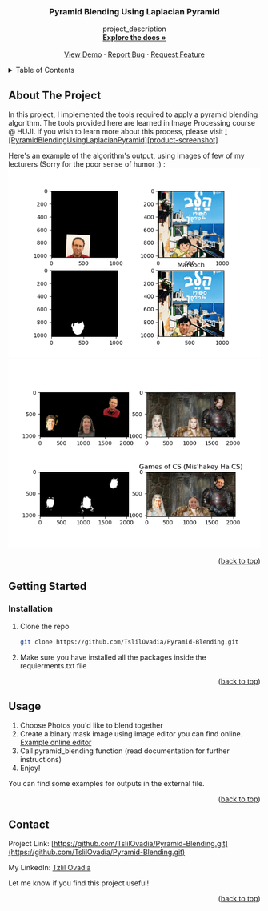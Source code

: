 <!-- PROJECT LOGO -->
<br />
<div align="center">
  <a href="https://github.com/TslilOvadia/Pyramid-Blending">
  </a>

<h3 align="center">Pyramid Blending Using Laplacian Pyramid</h3>

  <p align="center">
    project_description
    <br />
    <a href="https://github.com/TslilOvadia/Pyramid-Blending"><strong>Explore the docs »</strong></a>
    <br />
    <br />
    <a href="https://github.com/TslilOvadia/Pyramid-Blending">View Demo</a>
    ·
    <a href="https://github.com/TslilOvadia/Pyramid-Blending/issues">Report Bug</a>
    ·
    <a href="https://github.com/TslilOvadia/Pyramid-Blending/issues">Request Feature</a>
  </p>
</div>



<!-- TABLE OF CONTENTS -->
<details>
  <summary>Table of Contents</summary>
  <ol>
    <li>
      <a href="#about-the-project">About The Project</a>
      <ul>
      </ul>
    </li>
    <li>
      <a href="#getting-started">Getting Started</a>
      <ul>
        <li><a href="#prerequisites">Prerequisites</a></li>
        <li><a href="#installation">Installation</a></li>
      </ul>
    </li>
    <li><a href="#usage">Usage</a></li>
    <li><a href="#contact">Contact</a></li>
  </ol>
</details>



<!-- ABOUT THE PROJECT -->
## About The Project
In this project, I implemented the tools required to apply a pyramid blending algorithm.
The tools provided here are learned in Image Processing course @ HUJI.
if you wish to learn more about this process, please visit [![PyramidBlendingUsingLaplacianPyramid][product-screenshot]](https://becominghuman.ai/image-blending-using-laplacian-pyramids-2f8e9982077f)

Here's an example of the algorithm's output, using images of few of my lecturers (Sorry for the poor sense of humor :) :
![Alt text](exampleA.png?raw=true "Title")
![Alt text](ExampleB.png?raw=true "Title")

<p align="right">(<a href="#top">back to top</a>)</p>

## Getting Started

<!-- GETTING STARTED -->


### Installation

1. Clone the repo
   ```sh
   git clone https://github.com/TslilOvadia/Pyramid-Blending.git
   ```
2. Make sure you have installed all the packages inside the requierments.txt file
<p align="right">(<a href="#top">back to top</a>)</p>



<!-- USAGE EXAMPLES -->
## Usage
1. Choose Photos you'd like to blend together
2. Create a binary mask image using image editor you can find online.  
[Example online editor](https://pixlr.com/x/)
3. Call pyramid_blending function (read documentation for further instructions) 
4. Enjoy!

You can find some examples for outputs in the external file.

<p align="right">(<a href="#top">back to top</a>)</p>


<!-- CONTACT -->
## Contact

Project Link: [https://github.com/TslilOvadia/Pyramid-Blending.git](https://github.com/TslilOvadia/Pyramid-Blending.git)

My LinkedIn: [Tzlil Ovadia](https://www.linkedin.com/in/tzlil-ovadia/)

Let me know if you find this project useful!

<p align="right">(<a href="#top">back to top</a>)</p>



